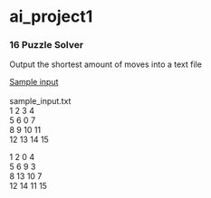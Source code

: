 # ai_project1
<h3>16 Puzzle Solver</h3>

Output the shortest amount of moves into a text file

<u>Sample input</u><br><br>
sample_input.txt<br>
1 2 3 4<br>
5 6 0 7<br>
8 9 10 11 <br>
12 13 14 15<br>

1 2 0 4<br>
5 6 9 3<br>
8 13 10 7<br>
12 14 11 15<br>

